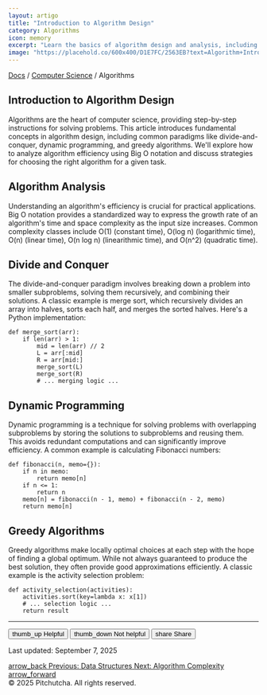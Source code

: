```yaml
---
layout: artigo
title: "Introduction to Algorithm Design"
category: Algorithms
icon: memory
excerpt: "Learn the basics of algorithm design and analysis, including common paradigms like divide-and-conquer, dynamic programming, and greedy algorithms."
image: "https://placehold.co/600x400/D1E7FC/2563EB?text=Algorithm+Intro"
---
```


<div class="mb-8 flex items-center space-x-2 text-sm text-[var(--text-secondary)]">
    <a class="hover:text-[var(--primary-color)]" href="#">Docs</a>
    <span>/</span>
    <a class="hover:text-[var(--primary-color)]" href="#">Computer Science</a>
    <span>/</span>
    <span class="text-[var(--text-primary)]">Algorithms</span>
</div>

<article>
    <h1 class="text-4xl font-extrabold tracking-tight text-[var(--text-primary)] sm:text-5xl">Introduction to Algorithm Design</h1>
    <p class="mt-6 text-lg text-[var(--text-secondary)]">
        Algorithms are the heart of computer science, providing step-by-step instructions for solving problems. This article introduces fundamental concepts in algorithm design, including common paradigms like divide-and-conquer, dynamic programming, and greedy algorithms. We'll explore how to analyze algorithm efficiency using Big O notation and discuss strategies for choosing the right algorithm for a given task.
    </p>
    <section class="pt-10" id="algorithm-analysis">
        <h2 class="text-3xl font-bold tracking-tight text-[var(--text-primary)]">Algorithm Analysis</h2>
        <p class="mt-4">
            Understanding an algorithm's efficiency is crucial for practical applications. Big O notation provides a standardized way to express the growth rate of an algorithm's time and space complexity as the input size increases. Common complexity classes include O(1) (constant time), O(log n) (logarithmic time), O(n) (linear time), O(n log n) (linearithmic time), and O(n^2) (quadratic time).
        </p>
    </section>
    <section class="pt-10" id="divide-and-conquer">
        <h2 class="text-3xl font-bold tracking-tight text-[var(--text-primary)]">Divide and Conquer</h2>
        <p class="mt-4">
            The divide-and-conquer paradigm involves breaking down a problem into smaller subproblems, solving them recursively, and combining their solutions. A classic example is merge sort, which recursively divides an array into halves, sorts each half, and merges the sorted halves. Here's a Python implementation:
        </p>
        <div class="mt-6 rounded-lg bg-gray-900 overflow-x-auto">
            <pre class="p-4 text-white"><code class="language-python">def merge_sort(arr):
    if len(arr) > 1:
        mid = len(arr) // 2
        L = arr[:mid]
        R = arr[mid:]
        merge_sort(L)
        merge_sort(R)
        # ... merging logic ...</code></pre>
        </div>
    </section>
    <section class="pt-10" id="dynamic-programming">
        <h2 class="text-3xl font-bold tracking-tight text-[var(--text-primary)]">Dynamic Programming</h2>
        <p class="mt-4">Dynamic programming is a technique for solving problems with overlapping subproblems by storing the solutions to subproblems and reusing them. This avoids redundant computations and can significantly improve efficiency. A common example is calculating Fibonacci numbers:</p>
        <div class="mt-6 rounded-lg bg-gray-900 overflow-x-auto">
            <pre class="p-4 text-white"><code class="language-python">def fibonacci(n, memo={}):
    if n in memo:
        return memo[n]
    if n <= 1:
        return n
    memo[n] = fibonacci(n - 1, memo) + fibonacci(n - 2, memo)
    return memo[n]
</code></pre>
        </div>
    </section>
    <section class="pt-10" id="greedy-algorithms">
        <h2 class="text-3xl font-bold tracking-tight text-[var(--text-primary)]">Greedy Algorithms</h2>
        <p class="mt-4">Greedy algorithms make locally optimal choices at each step with the hope of finding a global optimum. While not always guaranteed to produce the best solution, they often provide good approximations efficiently. A classic example is the activity selection problem:</p>
        <div class="mt-6 rounded-lg bg-gray-900 overflow-x-auto">
            <pre class="p-4 text-white"><code class="language-python">def activity_selection(activities):
    activities.sort(key=lambda x: x[1])
    # ... selection logic ...
    return result
</code></pre>
        </div>
    </section>
</article>
<hr class="my-12 border-[var(--secondary-color)]"/>

<div class="flex flex-col items-center justify-between gap-6 sm:flex-row">
    <div class="flex items-center gap-4">
        <button class="flex items-center gap-2 rounded-full border border-transparent bg-[var(--secondary-color)] px-4 py-2 text-sm font-medium text-[var(--text-primary)] hover:border-[var(--primary-color)] transition-colors">
            <span class="material-symbols-outlined text-base">thumb_up</span> Helpful
        </button>
        <button class="flex items-center gap-2 rounded-full border border-transparent bg-[var(--secondary-color)] px-4 py-2 text-sm font-medium text-[var(--text-primary)] hover:border-[var(--primary-color)] transition-colors">
            <span class="material-symbols-outlined text-base">thumb_down</span> Not helpful
        </button>
        <button class="flex items-center gap-2 rounded-full border border-transparent bg-[var(--secondary-color)] px-4 py-2 text-sm font-medium text-[var(--text-primary)] hover:border-[var(--primary-color)] transition-colors">
            <span class="material-symbols-outlined text-base">share</span> Share
        </button>
    </div>
    <p class="text-sm text-[var(--text-secondary)]">Last updated: September 7, 2025</p>
</div>
<div class="mt-12 flex justify-between">
    <a class="inline-flex items-center gap-2 rounded-md border border-[var(--secondary-color)] bg-[var(--background-primary)] px-4 py-2 text-sm font-medium text-[var(--text-primary)] hover:bg-[var(--secondary-color)]" href="#">
        <span class="material-symbols-outlined">arrow_back</span>
        <span>Previous: Data Structures</span>
    </a>
    <a class="inline-flex items-center gap-2 rounded-md border border-[var(--secondary-color)] bg-[var(--background-primary)] px-4 py-2 text-sm font-medium text-[var(--text-primary)] hover:bg-[var(--secondary-color)]" href="#">
        <span>Next: Algorithm Complexity</span>
        <span class="material-symbols-outlined">arrow_forward</span>
    </a>
</div>

<footer class="mt-12 border-t border-[var(--secondary-color)] pt-8 text-center text-sm text-[var(--text-secondary)]">
    © 2025 Pitchutcha. All rights reserved.
</footer>
